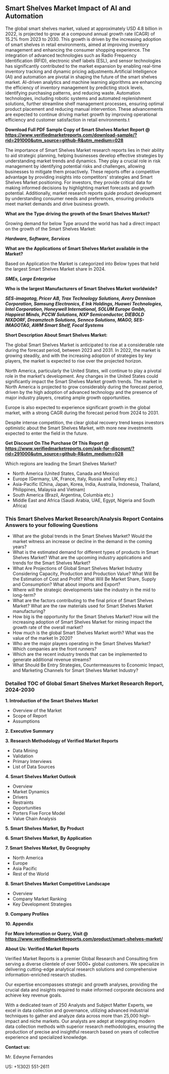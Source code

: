 <h2>Smart Shelves Market Impact of AI and Automation</h2>The global smart shelves market, valued at approximately USD 4.8 billion in 2022, is projected to grow at a compound annual growth rate (CAGR) of 15.2% from 2023 to 2030. This growth is driven by the increasing adoption of smart shelves in retail environments, aimed at improving inventory management and enhancing the consumer shopping experience. The integration of advanced technologies such as Radio Frequency Identification (RFID), electronic shelf labels (ESL), and sensor technologies has significantly contributed to the market expansion by enabling real-time inventory tracking and dynamic pricing adjustments.Artificial Intelligence (AI) and automation are pivotal in shaping the future of the smart shelves market. AI-driven analytics and machine learning algorithms are enhancing the efficiency of inventory management by predicting stock levels, identifying purchasing patterns, and reducing waste. Automation technologies, including robotic systems and automated replenishment solutions, further streamline shelf management processes, ensuring optimal product placement and reducing manual intervention. These advancements are expected to continue driving market growth by improving operational efficiency and customer satisfaction in retail environments.t</p><p id="" class=""><strong>Download Full PDF Sample Copy of Smart Shelves Market Report @ <a href="https://www.verifiedmarketreports.com/download-sample/?rid=291000&utm_source=github-R&utm_medium=028" target="_blank">https://www.verifiedmarketreports.com/download-sample/?rid=291000&utm_source=github-R&utm_medium=028</a></strong></p><p>The importance of&nbsp;Smart Shelves Market research reports lies in their ability to aid strategic planning, helping businesses develop effective strategies by understanding market trends and dynamics. They play a crucial role in risk management by identifying potential risks and challenges, allowing businesses to mitigate them proactively. These reports offer a competitive advantage by providing insights into competitors' strategies and Smart Shelves Market positioning. For investors, they provide critical data for making informed decisions by highlighting market forecasts and growth potential. Additionally, market research reports guide product development by understanding consumer needs and preferences, ensuring products meet market demands and drive business growth.</p><p><strong>What are the&nbsp;Type driving the growth of the Smart Shelves Market?</strong></p><p id="" class="">Growing demand for below Type around the world has had a direct impact on the growth of the Smart Shelves Market:</p><em><strong>Hardware, Software, Services</strong></em></p><strong>What are the&nbsp;Applications&nbsp;of Smart Shelves Market available in the Market?</strong></p><p id="" class="">Based on Application the Market is categorized into Below types that held the largest Smart Shelves Market share In 2024.</p><em><strong>SMEs, Large Enterprise</strong></em></p><strong>Who is the largest Manufacturers of Smart Shelves Market worldwide?</strong></p><p><em><strong>SES-imagotag, Pricer AB, Trax Technology Solutions, Avery Dennison Corporation, Samsung Electronics, E Ink Holdings, Huawei Technologies, Intel Corporation, Honeywell International, SOLUM Europe Gmbh, Happiest Minds, PCCW Solutions, NXP Semiconductor, DIEBOLD NIXDORF, Dreamztech Solutions, Sennco Solutions, MAGO, SES-IMAGOTAG, AWM Smart Shelf, Focal Systems</strong></em></p><p id="" class=""><strong>Short Description About Smart Shelves Market:</strong></p><p>The global Smart Shelves Market is anticipated to rise at a considerable rate during the forecast period, between 2023 and 2031. In 2022, the market is growing steadily, and with the increasing adoption of strategies by key players, the market is expected to rise over the projected horizon.</p><p>North America, particularly the United States, will continue to play a pivotal role in the market's development. Any changes in the United States could significantly impact the Smart Shelves Market growth trends. The market in North America is projected to grow considerably during the forecast period, driven by the high adoption of advanced technology and the presence of major industry players, creating ample growth opportunities.</p><p>Europe is also expected to experience significant growth in the global market, with a strong CAGR during the forecast period from 2024 to 2031.</p><p>Despite intense competition, the clear global recovery trend keeps investors optimistic about the Smart Shelves Market, with more new investments expected to enter the field in the future.</p><p id="" class=""><strong>Get Discount On The Purchase Of This Report @ <a href="https://www.verifiedmarketreports.com/ask-for-discount/?rid=291000&utm_source=github-R&utm_medium=028" target="_blank">https://www.verifiedmarketreports.com/ask-for-discount/?rid=291000&utm_source=github-R&utm_medium=028</a></strong></p>Which regions are leading the Smart Shelves Market?</p><ul><li>North America (United States, Canada and Mexico)</li><li>Europe (Germany, UK, France, Italy, Russia and Turkey etc.)</li><li>Asia-Pacific (China, Japan, Korea, India, Australia, Indonesia, Thailand, Philippines, Malaysia and Vietnam)</li><li>South America (Brazil, Argentina, Columbia etc.)</li><li>Middle East and Africa (Saudi Arabia, UAE, Egypt, Nigeria and South Africa)</li></ul><h3 id="" class="">This Smart Shelves Market Research/Analysis Report Contains Answers to your following Questions</h3><ul><li>What are the global trends in the Smart Shelves Market? Would the market witness an increase or decline in the demand in the coming years?</li><li>What is the estimated demand for different types of products in Smart Shelves Market? What are the upcoming industry applications and trends for the Smart Shelves Market?</li><li>What Are Projections of Global Smart Shelves Market Industry Considering Capacity, Production and Production Value? What Will Be the Estimation of Cost and Profit? What Will Be Market Share, Supply and Consumption? What about imports and Export?</li><li>Where will the strategic developments take the industry in the mid to long-term?</li><li>What are the factors contributing to the final price of Smart Shelves Market? What are the raw materials used for Smart Shelves Market manufacturing?</li><li>How big is the opportunity for the Smart Shelves Market? How will the increasing adoption of Smart Shelves Market for mining impact the growth rate of the overall market?</li><li>How much is the global Smart Shelves Market worth? What was the value of the market In 2020?</li><li>Who are the major players operating in the Smart Shelves Market? Which companies are the front runners?</li><li>Which are the recent industry trends that can be implemented to generate additional revenue streams?</li><li>What Should Be Entry Strategies, Countermeasures to Economic Impact, and Marketing Channels for Smart Shelves Market Industry?</li></ul><h3 id="" class="">Detailed TOC of Global Smart Shelves Market Research Report, 2024-2030</h3><p id="" class=""><strong>1. Introduction of the Smart Shelves Market</strong></p><ul><li>Overview of the Market</li><li>Scope of Report</li><li>Assumptions</li></ul><p id="" class=""><strong>2. Executive Summary</strong></p><p id="" class=""><strong>3. Research Methodology of Verified Market Reports</strong></p><ul><li>Data Mining</li><li>Validation</li><li>Primary Interviews</li><li>List of Data Sources</li></ul><p id="" class=""><strong>4. Smart Shelves Market Outlook</strong></p><ul><li>Overview</li><li>Market Dynamics</li><li>Drivers</li><li>Restraints</li><li>Opportunities</li><li>Porters Five Force Model</li><li>Value Chain Analysis</li></ul><p id="" class=""><strong>5. Smart Shelves Market, By Product</strong></p><p id="" class=""><strong>6. Smart Shelves Market, By Application</strong></p><p id="" class=""><strong>7. Smart Shelves Market, By Geography</strong></p><ul><li>North America</li><li>Europe</li><li>Asia Pacific</li><li>Rest of the World</li></ul><p id="" class=""><strong>8. Smart Shelves Market Competitive Landscape</strong></p><ul><li>Overview</li><li>Company Market Ranking</li><li>Key Development Strategies</li></ul><p id="" class=""><strong>9. Company Profiles</strong></p><p id="" class=""><strong>10. Appendix</strong></p><p id="" class=""><strong>For More Information or Query, Visit @ <a href="https://www.verifiedmarketreports.com/product/smart-shelves-market/" target="_blank">https://www.verifiedmarketreports.com/product/smart-shelves-market/</a></strong></p><p id="" class=""><strong>About Us: Verified Market Reports</strong></p><p id="" class="">Verified Market Reports is a premier Global Research and Consulting firm serving a diverse clientele of over 5000+ global customers. We specialize in delivering cutting-edge analytical research solutions and comprehensive information-enriched research studies.</p><p id="" class="">Our expertise encompasses strategic and growth analyses, providing the crucial data and insights required to make informed corporate decisions and achieve key revenue goals.</p><p id="" class="">With a dedicated team of 250 Analysts and Subject Matter Experts, we excel in data collection and governance, utilizing advanced industrial techniques to gather and analyze data across more than 25,000 high-impact and niche markets. Our analysts are adept at integrating modern data collection methods with superior research methodologies, ensuring the production of precise and insightful research based on years of collective experience and specialized knowledge.</p><p id="" class=""><strong>Contact us:</strong></p><p id="" class="">Mr. Edwyne Fernandes</p><p id="" class="">US: +1(302) 551-2611</p>